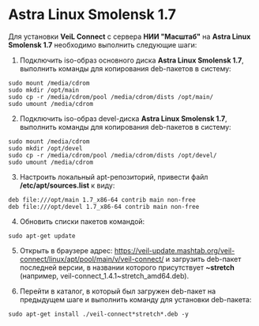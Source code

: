 # Astra Linux Smolensk 1.7 

Для установки **VeiL Connect** с сервера **НИИ "Масштаб"** на **Astra Linux Smolensk 1.7** необходимо выполнить следующие шаги:

1. Подключить iso-образ основного диска **Astra Linux Smolensk 1.7**, выполнить команды для копирования deb-пакетов в систему:

`sudo mount /media/cdrom`      
`sudo mkdir /opt/main`  
`sudo cp -r /media/cdrom/pool /media/cdrom/dists /opt/main/`  
`sudo umount /media/cdrom`

2. Подключить iso-образ devel-диска **Astra Linux Smolensk 1.7**, выполнить команды для копирования deb-пакетов в систему:

`sudo mount /media/cdrom`  
`sudo mkdir /opt/devel`  
`sudo cp -r /media/cdrom/pool /media/cdrom/dists /opt/devel/`  
`sudo umount /media/cdrom`

3. Настроить локальный apt-репозиторий, привести файл **/etc/apt/sources.list** к виду:

`deb file:///opt/main 1.7_x86-64 contrib main non-free`  
`deb file:///opt/devel 1.7_x86-64 contrib main non-free`  

4. Обновить списки пакетов командой:
```
sudo apt-get update
```

5. Открыть в браузере адрес: https://veil-update.mashtab.org/veil-connect/linux/apt/pool/main/v/veil-connect/ и загрузить deb-пакет последней версии, 
   в названии которого присутствует **~stretch** (например, veil-connect_1.4.1~stretch_amd64.deb).
   
6. Перейти в каталог, в который был загружен deb-пакет на предыдущем шаге и выполнить команду для установки deb-пакета:
```
sudo apt-get install ./veil-connect*stretch*.deb -y
```